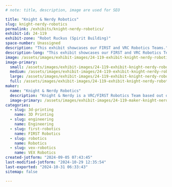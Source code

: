 ```yaml
---
# note: title, description, image are used for SEO

title: "Knight & Nerdy Robotics"
slug: knight-nerdy-robotics
permalink: /exhibits/knight-nerdy-robotics/
exhibit-id: 24-119
exhibit-zone: "Robot Ruckus (Spirit Building)"
space-number: Unassigned
description: "This exhibit showcases our FIRST and VRC Robotics Teams."
description-long: "This exhibit showcases our FIRST and VRC Robotics Teams. On display will be our robots from prior seasons as well as other tech that we are currently working on."
image: /assets/images/exhibit-images/24-119-exhibit-knight-nerdy-robotics-43-logo-with-banner-5120-large.jpg
image-primary: 
  small: /assets/images/exhibit-images/24-119-exhibit-knight-nerdy-robotics-43-logo-with-banner-5120-small.jpg
  medium: /assets/images/exhibit-images/24-119-exhibit-knight-nerdy-robotics-43-logo-with-banner-5120-medium.jpg
  large: /assets/images/exhibit-images/24-119-exhibit-knight-nerdy-robotics-43-logo-with-banner-5120-large.jpg
  full: /assets/images/exhibit-images/24-119-exhibit-knight-nerdy-robotics-43-logo-with-banner-5120-full.jpg
maker: 
  name: "Knight & Nerdy Robotics"
  description: "Knight & Nerdy is a VRC/FIRST Robotics Team based out of East Ridge High School in Clermont Florida. We have been around since 2009 and have had a lot of success through our program and outreach programs"
  image-primary: /assets/images/exhibit-images/24-119-maker-knight-nerdy-robotics-logo-with-banner-medium.jpg
categories: 
  - slug: 3d-printing
    name: 3D Printing
  - slug: engineering
    name: Engineering
  - slug: first-robotics
    name: FIRST Robotics
  - slug: robotics
    name: Robotics
  - slug: vex-robotics
    name: VEX Robotics
created-jotform: "2024-09-05 07:43:45"
last-modified-jotform: "2024-10-29 12:35:54"
last-exported: "2024-10-31 06:33:43"
sitemap: false

---
```

